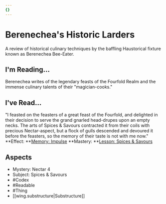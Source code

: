 ```yaml
---
{}
---
```

# Berenechea's Historic Larders
A review of historical culinary techniques by the baffling Haustorical fixture known as Berenechea Bee-Eater.
## I'm Reading...
Berenechea writes of the legendary feasts of the Fourfold Realm and the immense culinary talents of their "magician-cooks."
## I've Read...
"I feasted on the feasters of a great feast of the Fourfold, and delighted in their decision to serve the grand gnarled head-drupes upon an empty necks. The arts of Spices & Savours contracted it from their coils with precious Nectar-aspect, but a flock of gulls descended and devoured it before the feasters, so the memory of their taste is not with me now."
**Effect: **[Memory: Impulse](https://uadaf.theevilroot.xyz/rowenarium/element/mem.impulse)
**Mastery: **[Lesson: Spices & Savours](https://uadaf.theevilroot.xyz/rowenarium/element/x.spices.savours)
## Aspects
- Mystery: Nectar 4
- Subject: Spices & Savours
- #Codex
- #Readable
- #Thing
- [[wing.substructure|Substructure]]